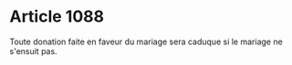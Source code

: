 # Article 1088

Toute donation faite en faveur du mariage sera caduque si le mariage ne s'ensuit pas.
